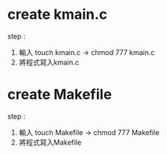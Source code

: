 # create kmain.c
step :  
1. 輸入 touch kmain.c -> chmod 777 kmain.c  
2. 將程式寫入kmain.c

# create Makefile
step :    
1. 輸入 touch Makefile -> chmod 777 Makefile    
2. 將程式寫入Makefile  

